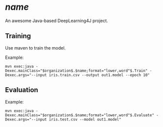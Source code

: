 # $name$

An awesome Java-based DeepLearning4J project.

## Training

Use maven to train the model.

Example:

    mvn exec:java -Dexec.mainClass="$organization$.$name;format="lower,word"$.Train" -Dexec.args="--input iris.train.csv --output out1.model --epoch 10"

## Evaluation

Example:

    mvn exec:java -Dexec.mainClass="$organization$.$name;format="lower,word"$.Evaluate" -Dexec.args="--input iris.test.csv --model out1.model"

